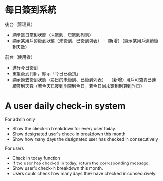 每日簽到系統
===
後台（管理員） 
 - 顯示當日簽到狀態（未簽到、已簽到列表） 
 - 顯示某用戶的簽到狀態（未簽到、已簽到列表） 
 -（新增）（顯示某用戶連續簽到天數）

前台（使用者）
 - 進行今日簽到
 - 重複簽到判斷，顯示「今日已簽到」 
 - 顯示過去簽到狀態（每日的未簽到、已簽到列表）
 -（新增）用戶可查詢已連續簽到天數（若今天已簽到則算到今日，若今日尚未簽到則算到昨日）

A user daily check-in system
===
For admin only
 - Show the check-in breakdown for every user today.
 - Show designated user's check-in breakdown this month
 - Show how many days the designated user has checked in consecutively

For users
 - Check in today function
 - If the user has checked in today, return the corresponding message.
 - Show user's check-in breakdown this month.
 - Users could check how many days they have checked in consecutively.
 
